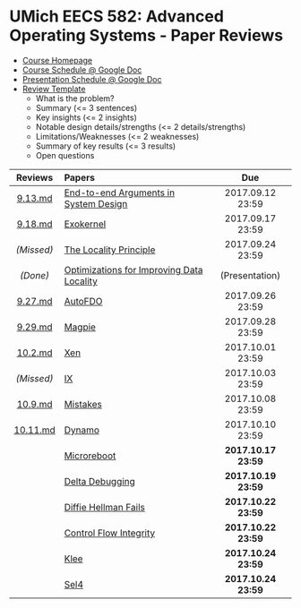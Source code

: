UMich EECS 582: Advanced Operating Systems - Paper Reviews
===

- [Course Homepage](http://www.bariskasikci.org/teaching/)
- [Course Schedule @ Google Doc](https://docs.google.com/document/d/1ivyY0K5SXft3vrOkL1QTNoZJ7xTQMHC0Zp9hZpTFtpU/edit)
- [Presentation Schedule @ Google Doc](https://docs.google.com/spreadsheets/d/1XJ6rnuWLzc6sWUi0Vmfnovfs01Z1cesq1JLehf5GCow/edit)
- [Review Template](https://gist.github.com/kasikci/49e7107dfdee281d6f6450b132555550)
    - What is the problem?
    - Summary (<= 3 sentences)
    - Key insights (<= 2 insights)
    - Notable design details/strengths (<= 2 details/strengths)
    - Limitations/Weaknesses (<= 2 weaknesses)
    - Summary of key results (<= 3 results)
    - Open questions

| Reviews | Papers | Due |
|:-------:|:-------|:---:|
|[9.13.md](https://github.com/h1994st/EECS-582-Reviews/blob/master/9.13.md)|[End-to-end Arguments in System Design](http://web.eecs.umich.edu/~barisk/teaching/eecs582/end-to-end.pdf)|2017.09.12 23:59|
|[9.18.md](https://github.com/h1994st/EECS-582-Reviews/blob/master/9.18.md)|[Exokernel](http://web.eecs.umich.edu/~barisk/teaching/eecs582/exokernel.pdf)|2017.09.17 23:59|
|_(Missed)_|[The Locality Principle](http://web.eecs.umich.edu/~barisk/teaching/eecs582/locality.pdf)|2017.09.24 23:59|
|_(Done)_|[Optimizations for Improving Data Locality](http://web.eecs.umich.edu/~barisk/teaching/eecs582/compiler-optimizations-locality.pdf)|(Presentation)|
|[9.27.md](https://github.com/h1994st/EECS-582-Reviews/blob/master/9.27.md)|[AutoFDO](http://web.eecs.umich.edu/~barisk/teaching/eecs582/autofdo.pdf)|2017.09.26 23:59|
|[9.29.md](https://github.com/h1994st/EECS-582-Reviews/blob/master/9.29.md)|[Magpie](http://web.eecs.umich.edu/~barisk/teaching/eecs582/magpie.pdf)|2017.09.28 23:59|
|[10.2.md](https://github.com/h1994st/EECS-582-Reviews/blob/master/10.2.md)|[Xen](http://web.eecs.umich.edu/~barisk/teaching/eecs582/xen.pdf)|2017.10.01 23:59|
|_(Missed)_|[IX](http://web.eecs.umich.edu/~barisk/teaching/eecs582/ix.pdf)|2017.10.03 23:59|
|[10.9.md](https://github.com/h1994st/EECS-582-Reviews/blob/master/10.9.md)|[Mistakes](http://web.eecs.umich.edu/~barisk/teaching/eecs582/learning-from-mistakes.pdf)|2017.10.08 23:59|
|[10.11.md](https://github.com/h1994st/EECS-582-Reviews/blob/master/10.11.md)|[Dynamo](http://web.eecs.umich.edu/~barisk/teaching/eecs582/dynamo.pdf)|2017.10.10 23:59|
||[Microreboot](http://web.eecs.umich.edu/~barisk/teaching/eecs582/microreboot.pdf)|__2017.10.17 23:59__|
||[Delta Debugging](http://web.eecs.umich.edu/~barisk/teaching/eecs582/delta-debugging.pdf)|__2017.10.19 23:59__|
||[Diffie Hellman Fails](http://web.eecs.umich.edu/~barisk/teaching/eecs582/diffie-hellman-fail.pdf)|__2017.10.22 23:59__|
||[Control Flow Integrity](http://web.eecs.umich.edu/~barisk/teaching/eecs582/cfi.pdf)|__2017.10.22 23:59__|
||[Klee](http://web.eecs.umich.edu/~barisk/teaching/eecs582/klee.pdf)|__2017.10.24 23:59__|
||[Sel4](http://web.eecs.umich.edu/~barisk/teaching/eecs582/sel4.pdf)|__2017.10.24 23:59__|
